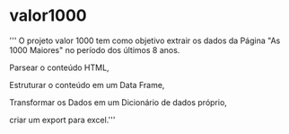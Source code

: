 # valor1000
''' O projeto valor 1000 tem como objetivo extrair os dados da Página "As 1000 Maiores"
no período dos últimos 8 anos.

Parsear o conteúdo HTML,

Estruturar o conteúdo em um Data Frame,

Transformar os Dados em um Dicionário de dados próprio,

criar um export para excel.'''
